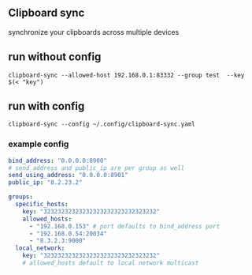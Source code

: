 ## Clipboard sync

synchronize your clipboards across multiple devices

## run without config 

```
clipboard-sync --allowed-host 192.168.0.1:83332 --group test  --key $(< "key")
```

## run with config 

```
clipboard-sync --config ~/.config/clipboard-sync.yaml
```

### example config

```yaml
bind_address: "0.0.0.0:8900"
# send_address and public_ip are per group as well
send_using_address: "0.0.0.0:8901"
public_ip: "8.2.23.2"

groups:
  specific_hosts:
    key: "32323232323232323232323232323232"
    allowed_hosts:
      - "192.168.0.153" # port defaults to bind_address port
      - "192.168.0.54:20034"
      - "8.3.2.3:9000"
  local_network: 
    key: "32323232323232323232323232323232"
    # allowed_hosts default to local network multicast
```

